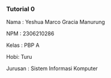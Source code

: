 ### Tutorial 0

Nama : Yeshua Marco Gracia Manurung

NPM : 2306210286

Kelas : PBP A

Hobi: Turu

Jurusan : Sistem Informasi Komputer
